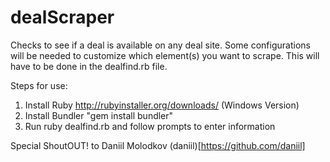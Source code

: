 dealScraper
===========

Checks to see if a deal is available on any deal site. Some configurations will be needed to customize which element(s) you want to scrape. This will have to be done in the dealfind.rb file.

Steps for use:

1. Install Ruby http://rubyinstaller.org/downloads/ (Windows Version)
2. Install Bundler "gem install bundler"
3. Run ruby dealfind.rb and follow prompts to enter information

Special ShoutOUT! to Daniil Molodkov (daniil)[https://github.com/daniil]
